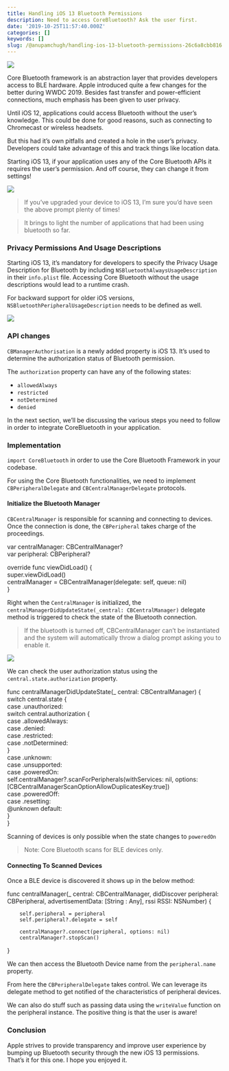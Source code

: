 ```yaml
---
title: Handling iOS 13 Bluetooth Permissions
description: Need to access CoreBluetooth? Ask the user first.
date: '2019-10-25T11:57:40.000Z'
categories: []
keywords: []
slug: /@anupamchugh/handling-ios-13-bluetooth-permissions-26c6a8cbb816
---
```


![](/Users/anupamchugh/Downloads/medium-export-a4b48d5fe977f1f289836fecb566e574d085c11debefe6da1b475ac0c8622324/posts/md_1703150257140/img/0__N2dJOe6__hNHnckBw.jpg)

Core Bluetooth framework is an abstraction layer that provides developers access to BLE hardware. Apple introduced quite a few changes for the better during WWDC 2019. Besides fast transfer and power-efficient connections, much emphasis has been given to user privacy.

Until iOS 12, applications could access Bluetooth without the user’s knowledge. This could be done for good reasons, such as connecting to Chromecast or wireless headsets.

But this had it’s own pitfalls and created a hole in the user’s privacy. Developers could take advantage of this and track things like location data.

Starting iOS 13, if your application uses any of the Core Bluetooth APIs it requires the user’s permission. And off course, they can change it from settings!

![](/Users/anupamchugh/Downloads/medium-export-a4b48d5fe977f1f289836fecb566e574d085c11debefe6da1b475ac0c8622324/posts/md_1703150257140/img/1__nwb6Z4a1dOREtvdQIvUEEw.png)

> If you’ve upgraded your device to iOS 13, I’m sure you’d have seen the above prompt plenty of times!

> It brings to light the number of applications that had been using bluetooth so far.

### Privacy Permissions And Usage Descriptions

Starting iOS 13, it’s mandatory for developers to specify the Privacy Usage Description for Bluetooth by including `NSBluetoothAlwaysUsageDescription` in their `info.plist` file. Accessing Core Bluetooth without the usage descriptions would lead to a runtime crash.

For backward support for older iOS versions, `NSBluetoothPeripheralUsageDescription` needs to be defined as well.

![](/Users/anupamchugh/Downloads/medium-export-a4b48d5fe977f1f289836fecb566e574d085c11debefe6da1b475ac0c8622324/posts/md_1703150257140/img/0__BHvwbNzxDb2cC7el.png)

### API changes

`CBManagerAuthorisation` is a newly added property is iOS 13. It’s used to determine the authorization status of Bluetooth permission.

The `authorization` property can have any of the following states:

*   `allowedAlways`
*   `restricted`
*   `notDetermined`
*   `denied`

In the next section, we’ll be discussing the various steps you need to follow in order to integrate CoreBluetooth in your application.

### Implementation

`import CoreBluetooth` in order to use the Core Bluetooth Framework in your codebase.

For using the Core Bluetooth functionalities, we need to implement `CBPeripheralDelegate` and `CBCentralManagerDelegate` protocols.

#### Initialize the Bluetooth Manager

`CBCentralManager` is responsible for scanning and connecting to devices. Once the connection is done, the `CBPeripheral` takes charge of the proceedings.

var centralManager: CBCentralManager?  
var peripheral: CBPeripheral?  
      
override func viewDidLoad() {  
    super.viewDidLoad()  
    centralManager = CBCentralManager(delegate: self, queue: nil)   
}

Right when the `CentralManager` is initialized, the `centralManagerDidUpdateState(_central: CBCentralManager)` delegate method is triggered to check the state of the Bluetooth connection.

> If the bluetooth is turned off, CBCentralManager can’t be instantiated and the system will automatically throw a dialog prompt asking you to enable it.

![](/Users/anupamchugh/Downloads/medium-export-a4b48d5fe977f1f289836fecb566e574d085c11debefe6da1b475ac0c8622324/posts/md_1703150257140/img/1__p7GPSc7KPKg3PzwalsaK5g.jpeg)

We can check the user authorization status using the `central.state.authorization` property.

func centralManagerDidUpdateState(\_ central: CBCentralManager) {  
           switch central.state {  
           case .unauthorized:  
               switch central.authorization {  
               case .allowedAlways:  
               case .denied:  
               case .restricted:  
               case .notDetermined:  
           }  
           case .unknown:  
           case .unsupported:  
           case .poweredOn:  
               self.centralManager?.scanForPeripherals(withServices: nil, options: \[CBCentralManagerScanOptionAllowDuplicatesKey:true\])  
           case .poweredOff:  
           case .resetting:  
           @unknown default:  
           }  
 }

Scanning of devices is only possible when the state changes to `poweredOn`

> Note: Core Bluetooth scans for BLE devices only.

#### Connecting To Scanned Devices

Once a BLE device is discovered it shows up in the below method:

func centralManager(\_ central: CBCentralManager, didDiscover peripheral: CBPeripheral, advertisementData: \[String : Any\], rssi RSSI: NSNumber) {  
  
        self.peripheral = peripheral  
        self.peripheral?.delegate = self  
          
        centralManager?.connect(peripheral, options: nil)  
        centralManager?.stopScan()  
 }

We can then access the Bluetooth Device name from the `peripheral.name` property.

From here the `CBPeripheralDelegate` takes control. We can leverage its delegate method to get notified of the characteristics of peripheral devices.

We can also do stuff such as passing data using the `writeValue` function on the peripheral instance. The positive thing is that the user is aware!

### Conclusion

Apple strives to provide transparency and improve user experience by bumping up Bluetooth security through the new iOS 13 permissions.  
That’s it for this one. I hope you enjoyed it.